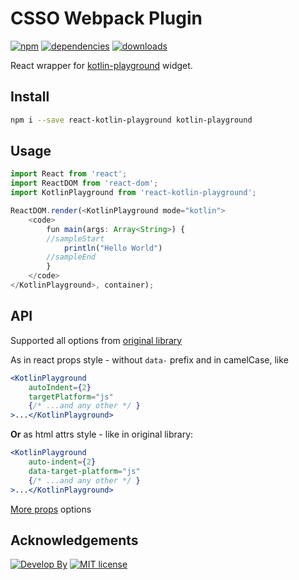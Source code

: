 # CSSO Webpack Plugin

[![npm][npm]][npm-url]
[![dependencies](https://img.shields.io/david/zoobestik/react-kotlin-playground.svg)](https://david-dm.org/zoobestik/react-kotlin-playground)
[![downloads](https://img.shields.io/npm/dm/react-kotlin-playground.svg)](http://npm-stats.com/~packages/react-kotlin-playground)

React wrapper for [kotlin-playground](https://github.com/JetBrains/kotlin-playground#options) widget.

## Install

```bash
npm i --save react-kotlin-playground kotlin-playground
```

## Usage

```js
import React from 'react';
import ReactDOM from 'react-dom';
import KotlinPlayground from 'react-kotlin-playground';

ReactDOM.render(<KotlinPlayground mode="kotlin">
    <code>
        fun main(args: Array<String>) {
        //sampleStart
            println("Hello World")
        //sampleEnd
        }
    </code>
</KotlinPlayground>, container);
```

## API

Supported all options from [original library](https://github.com/JetBrains/kotlin-playground#options)

As in react props style - without `data-` prefix and in camelCase, like

```jsx
<KotlinPlayground
    autoIndent={2}
    targetPlatform="js"
    {/* ...and any other */ }
>...</KotlinPlayground>
```

**Or** as html attrs style - like in original library:

```jsx
<KotlinPlayground
    auto-indent={2}
    data-target-platform="js"
    {/* ...and any other */ }
>...</KotlinPlayground>
```

[More props](es/index.js#L98) options

## Acknowledgements

[![Develop By](https://img.shields.io/badge/develop%20by-zoobestik-blue.svg?style=flat)](https://ru.linkedin.com/in/kbchernenko) [![MIT license](https://img.shields.io/badge/license-MIT-brightgreen.svg)](http://opensource.org/licenses/MIT)

[npm]: https://img.shields.io/npm/v/react-kotlin-playground.svg
[npm-url]: https://npmjs.com/package/react-kotlin-playground
[node]: https://img.shields.io/node/v/react-kotlin-playground.svg
[node-url]: https://nodejs.org
[deps]: https://david-dm.org/zoobestik/react-kotlin-playground.svg
[deps-url]: https://david-dm.org/zoobestik/react-kotlin-playground
[tests]: http://img.shields.io/travis/zoobestik/react-kotlin-playground.svg
[tests-url]: https://travis-ci.org/zoobestik/react-kotlin-playground
[cover]: https://coveralls.io/repos/github/zoobestik/react-kotlin-playground/badge.svg
[cover-url]: https://coveralls.io/github/zoobestik/react-kotlin-playground
